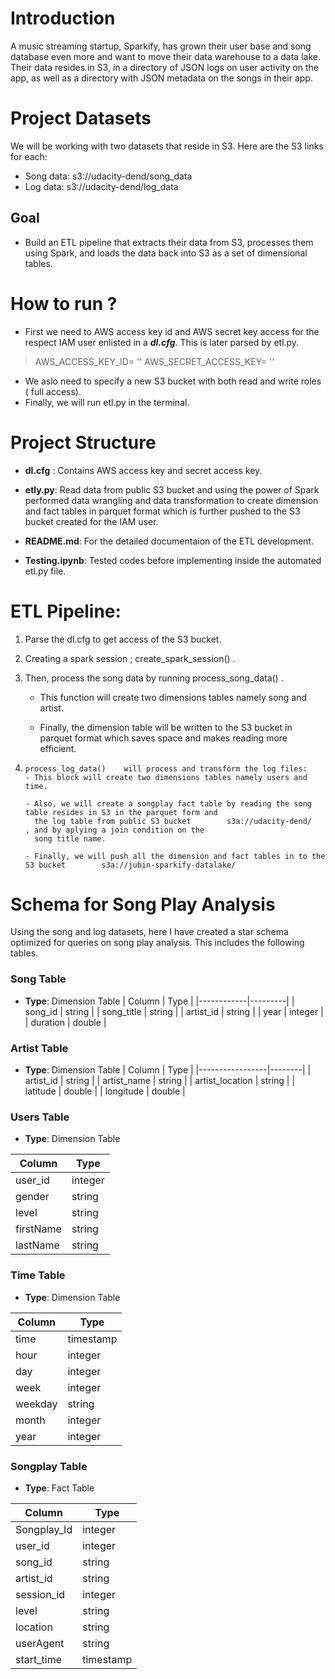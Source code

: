 # Introduction

A music streaming startup, Sparkify, has grown their user base and song database even more and want to move their data warehouse to a data lake. Their data resides in S3, in a directory of JSON logs on user activity on the app, as well as a directory with JSON metadata on the songs in their app.

# Project Datasets

We will be working with two datasets that reside in S3. Here are the S3 links for each:

- Song data: s3://udacity-dend/song_data
- Log data: s3://udacity-dend/log_data

## Goal
- Build an ETL pipeline that extracts their data from S3, processes them using Spark, and loads the data back into S3 as a set of dimensional tables. 

# How to run ?

- First we need to AWS access key id and AWS secret key access for the respect IAM user enlisted in a ***dl.cfg***.
    This is later parsed by etl.py.
    
> AWS_ACCESS_KEY_ID= ''
> AWS_SECRET_ACCESS_KEY= ''

- We aslo need to specify a new S3 bucket with both read and write roles ( full access).
- Finally, we will run    etl.py   in the terminal.


# Project Structure

- **dl.cfg** : Contains AWS access key and secret access key.
- **etly.py**: Read data from public S3 bucket and using the power of Spark performed data wrangling and data transformation to create dimension and fact
            tables in parquet format which is further pushed to the S3 bucket created for the IAM user.
            
- **README.md**: For the detailed documentaion of the ETL development.
- **Testing.ipynb**: Tested codes before implementing inside the automated etl.py file.

# ETL Pipeline:
 1. Parse the dl.cfg to get access of the S3 bucket.
 
 2. Creating a spark session ;    create_spark_session()    .
 
 3. Then, process the song data by running    process_song_data()    .
     - This function will create two dimensions tables namely
         song and artist.
    
     - Finally, the dimension table will be written to the S3 bucket 
       in parquet format which saves space and makes reading more efficient.
 
 4.     process_log_data()    will process and transform the log files:
        - This block will create two dimensions tables namely users and time.
        
        - Also, we will create a songplay fact table by reading the song table resides in S3 in the parquet form and 
          the log table from public S3 bucket        s3a://udacity-dend/        , and by aplying a join condition on the
          song title name.
          
        - Finally, we will push all the dimension and fact tables in to the S3 bucket        s3a://jubin-sparkify-datalake/     
        
# Schema for Song Play Analysis

Using the song and log datasets, here I have created a star schema optimized for queries on song play analysis. This includes the following tables.

### Song Table
 - **Type**: Dimension Table
| Column     | Type    |
|------------|---------|
| song_id    | string  |
| song_title | string  |
| artist_id  | string  |
| year       | integer |
| duration   | double  |

### Artist Table

 - **Type**: Dimension Table
| Column          | Type   |
|-----------------|--------|
| artist_id       | string |
| artist_name     | string |
| artist_location | string |
| latitude        | double |
| longitude       | double |

### Users Table

- **Type**: Dimension Table

| Column    | Type    |
|-----------|---------|
| user_id   | integer |
| gender    | string  |
| level     | string  |
| firstName | string  |
| lastName  | string  |

### Time Table

- **Type**: Dimension Table

| Column  | Type      |
|---------|-----------|
| time    | timestamp |
| hour    | integer   |
| day     | integer   |
| week    | integer   |
| weekday | string    |
| month   | integer   |
| year    | integer   |

### Songplay Table

- **Type**: Fact Table


| Column      | Type      |
|-------------|-----------|
| Songplay_Id | integer   |
| user_id     | integer   |
| song_id     | string    |
| artist_id   | string    |
| session_id  | integer   |
| level       | string    |
| location    | string    |
| userAgent   | string    |
| start_time  | timestamp |
 
        

        




